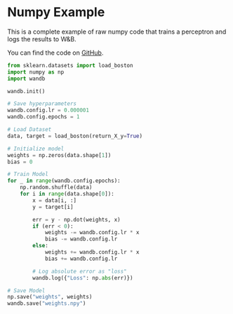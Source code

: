 # Numpy Example

This is a complete example of raw numpy code that trains a perceptron and logs the results to W&B.

You can find the code on [GitHub](https://github.com/wandb/examples/blob/master/numpy-boston/train.py).

```python
from sklearn.datasets import load_boston
import numpy as np
import wandb

wandb.init()

# Save hyperparameters
wandb.config.lr = 0.000001
wandb.config.epochs = 1

# Load Dataset
data, target = load_boston(return_X_y=True)

# Initialize model
weights = np.zeros(data.shape[1])
bias = 0

# Train Model
for _ in range(wandb.config.epochs):
    np.random.shuffle(data)
    for i in range(data.shape[0]):
        x = data[i, :]
        y = target[i]

        err = y - np.dot(weights, x)
        if (err < 0):
            weights -= wandb.config.lr * x 
            bias -= wandb.config.lr
        else:
            weights += wandb.config.lr * x
            bias += wandb.config.lr

        # Log absolute error as "loss"
        wandb.log({"Loss": np.abs(err)})

# Save Model
np.save("weights", weights)
wandb.save("weights.npy")
```

